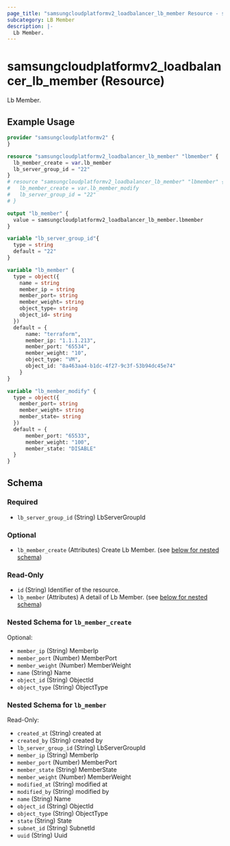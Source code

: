 ```yaml
---
page_title: "samsungcloudplatformv2_loadbalancer_lb_member Resource - samsungcloudplatformv2"
subcategory: LB Member
description: |-
  Lb Member.
---
```


# samsungcloudplatformv2_loadbalancer_lb_member (Resource)

Lb Member.

## Example Usage

```terraform
provider "samsungcloudplatformv2" {
}

resource "samsungcloudplatformv2_loadbalancer_lb_member" "lbmember" {
  lb_member_create = var.lb_member
  lb_server_group_id = "22"
}
# resource "samsungcloudplatformv2_loadbalancer_lb_member" "lbmember" {
#   lb_member_create = var.lb_member_modify
#   lb_server_group_id = "22"
# }

output "lb_member" {
  value = samsungcloudplatformv2_loadbalancer_lb_member.lbmember
}

variable "lb_server_group_id"{
  type = string
  default = "22"
}

variable "lb_member" {
  type = object({
    name = string
    member_ip = string
    member_port= string
    member_weight= string
    object_type= string
    object_id= string
  })
  default = {
      name: "terraform",
      member_ip: "1.1.1.213",
      member_port: "65534",
      member_weight: "10",
      object_type: "VM",
      object_id: "8a463aa4-b1dc-4f27-9c3f-53b94dc45e74"
    }
}

variable "lb_member_modify" {
  type = object({
    member_port= string
    member_weight= string
    member_state= string
  })
  default = {
      member_port: "65533",
      member_weight: "100",
      member_state: "DISABLE"
  }
}
```

<!-- schema generated by tfplugindocs -->
## Schema

### Required

- `lb_server_group_id` (String) LbServerGroupId

### Optional

- `lb_member_create` (Attributes) Create Lb Member. (see [below for nested schema](#nestedatt--lb_member_create))

### Read-Only

- `id` (String) Identifier of the resource.
- `lb_member` (Attributes) A detail of Lb Member. (see [below for nested schema](#nestedatt--lb_member))

<a id="nestedatt--lb_member_create"></a>
### Nested Schema for `lb_member_create`

Optional:

- `member_ip` (String) MemberIp
- `member_port` (Number) MemberPort
- `member_weight` (Number) MemberWeight
- `name` (String) Name
- `object_id` (String) ObjectId
- `object_type` (String) ObjectType


<a id="nestedatt--lb_member"></a>
### Nested Schema for `lb_member`

Read-Only:

- `created_at` (String) created at
- `created_by` (String) created by
- `lb_server_group_id` (String) LbServerGroupId
- `member_ip` (String) MemberIp
- `member_port` (Number) MemberPort
- `member_state` (String) MemberState
- `member_weight` (Number) MemberWeight
- `modified_at` (String) modified at
- `modified_by` (String) modified by
- `name` (String) Name
- `object_id` (String) ObjectId
- `object_type` (String) ObjectType
- `state` (String) State
- `subnet_id` (String) SubnetId
- `uuid` (String) Uuid